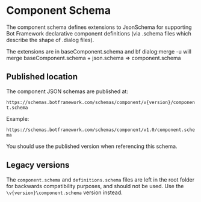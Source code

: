 # Component Schema
The component schema defines extensions to JsonSchema for supporting
Bot Framework declarative component definitions (via .schema files which describe the shape of .dialog files).

The extensions are in baseComponent.schema and bf dialog:merge -u will 
merge baseComponent.schema + json.schema => component.schema

## Published location

The component JSON schemas are published at:

`https://schemas.botframework.com/schemas/component/v{version}/component.schema`

Example:

`https://schemas.botframework.com/schemas/component/v1.0/component.schema`

You should use the published version when referencing this schema.

## Legacy versions

The `component.schema` and `definitions.schema` files are left in the root folder  for backwards compatibility purposes, and should not be used. Use the `\v{version}\component.schema` version instead.
